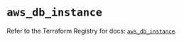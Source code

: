 # `aws_db_instance`

Refer to the Terraform Registry for docs: [`aws_db_instance`](https://registry.terraform.io/providers/hashicorp/aws/6.12.0/docs/resources/db_instance).
